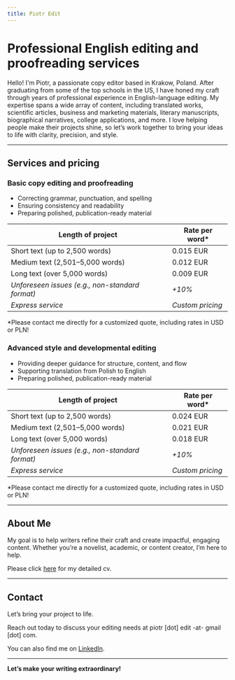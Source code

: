 ```yaml
---
title: Piotr Edit
---
```


[<link rel="stylesheet" href="style.css">]: #

[TODO: ADD TESTIMONIAL SECTION]: #

# Professional English editing and proofreading services

Hello! I'm Piotr, a passionate copy editor based in Krakow, Poland.
After graduating from some of the top schools in the US, I have honed my craft through years of professional experience in English-language editing.
My expertise spans a wide array of content, including translated works, scientific articles, business and marketing materials, literary manuscripts, biographical narratives, college applications, and more.
I love helping people make their projects shine, so let’s work together to bring your ideas to life with clarity, precision, and style.

---

## Services and pricing

### **Basic copy editing and proofreading**
- Correcting grammar, punctuation, and spelling
- Ensuring consistency and readability
- Preparing polished, publication-ready material

| Length of project           | Rate per word*   |
|-----------------------|---------------------|
| Short text (up to 2,500 words)   | 0.015 EUR             |
| Medium text (2,501–5,000 words)  | 0.012 EUR             |
| Long text (over 5,000 words)     | 0.009 EUR             |
| *Unforeseen issues (e.g., non-standard format)* | *+10%* |
| *Express service*          | *Custom pricing* |

\*Please contact me directly for a customized quote,  including rates in USD or PLN!

### **Advanced style and developmental editing**
- Providing deeper guidance for structure, content, and flow
- Supporting translation from Polish to English
- Preparing polished, publication-ready material

| Length of project           | Rate per word*   |
|-----------------------|---------------------|
| Short text (up to 2,500 words)   | 0.024 EUR             |
| Medium text (2,501–5,000 words)  | 0.021 EUR             |
| Long text (over 5,000 words)     | 0.018 EUR             |
| *Unforeseen issues (e.g., non-standard format)* | *+10%* |
| *Express service*          | *Custom pricing* |

\*Please contact me directly for a customized quote,  including rates in USD or PLN!

---

## About Me

My goal is to help writers refine their craft and create impactful, engaging content. Whether you’re a novelist, academic, or content creator, I’m here to help.

Please click [here](cv.md) for my detailed cv.

---

## Contact

Let’s bring your project to life.

Reach out today to discuss your editing needs at piotr \[dot\] edit -at- gmail \[dot\] com.

You can also find me on [LinkedIn](https://linkedin.com/in/pioioiotr).

---

**Let’s make your writing extraordinary!**
